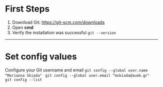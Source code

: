 # First Steps
1. Download Git:
             https://git-scm.com/downloads
2. Open **cmd**
3. Verify the installation was successful
	    ```git --version```
---
# Set config values
Configure your Git username and email
`git config --global user.name “Marianna Skiada" `
`git config --global user.email “mskiada@aueb.gr" `
`git config --list`
